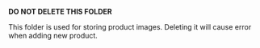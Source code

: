 **DO NOT DELETE THIS FOLDER**

This folder is used for storing product images. Deleting it will cause error when adding new product.
